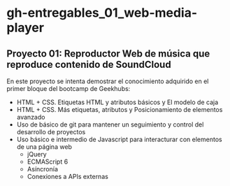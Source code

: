 # gh-entregables_01_web-media-player

## Proyecto 01: Reproductor Web de música que reproduce contenido de SoundCloud
En este proyecto se intenta demostrar el conocimiento adquirido en el primer bloque del bootcamp de Geekhubs:

* HTML + CSS. Etiquetas HTML y atributos básicos y El modelo de caja
* HTML + CSS. Más etiquetas, atributos y Posicionamiento de elementos avanzado
* Uso de básico de git para mantener un seguimiento y control del desarrollo de proyectos
* Uso básico e intermedio de Javascript para interacturar con elementos de una página web
    - jQuery
    - ECMAScript 6
    - Asíncronía
    - Conexiones a APIs externas